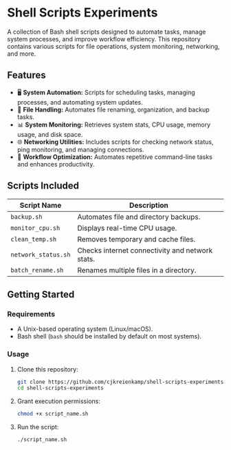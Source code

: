 # Shell Scripts Experiments  

A collection of Bash shell scripts designed to automate tasks, manage system processes, and improve workflow efficiency. This repository contains various scripts for file operations, system monitoring, networking, and more.  

## Features  
- 🖥 **System Automation:** Scripts for scheduling tasks, managing processes, and automating system updates.  
- 📂 **File Handling:** Automates file renaming, organization, and backup tasks.  
- 📊 **System Monitoring:** Retrieves system stats, CPU usage, memory usage, and disk space.  
- 🌐 **Networking Utilities:** Includes scripts for checking network status, ping monitoring, and managing connections.  
- 🔄 **Workflow Optimization:** Automates repetitive command-line tasks and enhances productivity.  

## Scripts Included  
| Script Name            | Description                                      |
|------------------------|--------------------------------------------------|
| `backup.sh`           | Automates file and directory backups.            |
| `monitor_cpu.sh`      | Displays real-time CPU usage.                    |
| `clean_temp.sh`       | Removes temporary and cache files.               |
| `network_status.sh`   | Checks internet connectivity and network stats.  |
| `batch_rename.sh`     | Renames multiple files in a directory.           |

## Getting Started  
### **Requirements**  
- A Unix-based operating system (Linux/macOS).  
- Bash shell (`bash` should be installed by default on most systems).  

### **Usage**  
1. Clone this repository:  
   ```bash
   git clone https://github.com/cjkreienkamp/shell-scripts-experiments.git
   cd shell-scripts-experiments
2. Grant execution permissions:
   ```bash
   chmod +x script_name.sh
4. Run the script:
   ```bash
   ./script_name.sh
